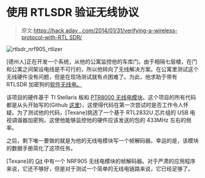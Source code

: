 # 使用 RTLSDR 验证无线协议

> 原文:[https://hack aday . com/2014/01/31/verifying-a-wireless-protocol-with-RTL SDR/](https://hackaday.com/2014/01/31/verifying-a-wireless-protocol-with-rtlsdr/)

![rtlsdr_nrf905_rtlizer](../Images/2291e97dbb5f0dff6d91402ee30c83cd.png)

[德州人]正在开发一个系统，从他的公寓监控他的车库门。由于相隔七层楼，在门和公寓之间架设电线是不可行的，所以他转向了无线解决方案。在公寓里测试这个无线硬件没有问题，但是在现场测试就有点困难了。为此，他求助于带有 RTLSDR 加密狗的[软件无线电。](http://www.embeddedrelated.com/showarticle/548.php)

该项目的硬件基于 TI Stellaris 板和 [PTR8000 无线电模块](http://www.electrodragon.com/w/NRF905_Transceiver_433MHz-Wireless_Module)。这个项目的所有代码都是从头开始写的(Github [这里](https://github.com/texane/nrf))，这使得代码在第一次尝试时是否工作令人怀疑。为了测试他的代码，[Texane]挑选了一个基于 RTL2832U 芯片组的 USB 电视调谐器加密狗。这使他能够监控他的硬件应该发送的包的 433MHz 左右的频率。

之后，剩下唯一要做的就是为他的无线电模块写一个帧解码器。幸运的是，该模块的数据手册简化了这项任务。

[Texane]的 [Git](https://github.com/texane/nrf) 中有一个 NRF905 无线电模块的帧解码器。对于严肃的应用程序来说，它还不够好，但是对于测试一个简单的无线电链路来说，它已经足够了。